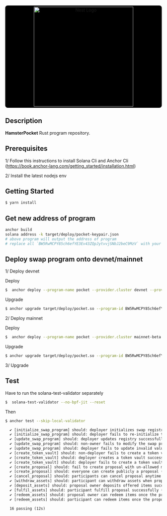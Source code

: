 <p align="center">
  <a style="background: black; display: block; border-radius: 8px; padding: 4px" href="http://id.ancient8.gg/" target="blank"><img src="https://cavies.xyz/assets/images/older-hamster.png" width="320" alt="Nest Logo" /></a>
</p>


## Description

**HamsterPocket** Rust program repository.


## Prerequisites

1/ Follow this instructions to install Solana Cli and Anchor Cli (https://book.anchor-lang.com/getting_started/installation.html)

2/ Install the latest nodejs env

## Getting Started

```bash
$ yarn install
```

## Get new address of program
```bash
anchor build
solana address -k target/deploy/pocket-keypair.json
# above program will output the address of program
# replace all `BW5RwMCPY85ch6efYE3Ev43ZQpJytvvjSNbJ2beC9MzV` with your new address
```
## Deploy swap program onto devnet/mainnet

1/ Deploy devnet 

Deploy

```bash
$  anchor deploy --program-name pocket --provider.cluster devnet --provider.wallet ~/.config/solana/id.json
```

Upgrade

```bash
$ anchor upgrade target/deploy/pocket.so --program-id BW5RwMCPY85ch6efYE3Ev43ZQpJytvvjSNbJ2beC9MzV --provider.cluster devnet --provider.wallet ~/.config/solana/id.json
```

2/ Deploy mainnet 

Deploy

```bash
$  anchor deploy --program-name pocket --provider.cluster mainnet-beta --provider.wallet ~/.config/solana/id.json
```

Upgrade

```bash
$ anchor upgrade target/deploy/pocket.so --program-id BW5RwMCPY85ch6efYE3Ev43ZQpJytvvjSNbJ2beC9MzV --provider.cluster mainnet-beta --provider.wallet ~/.config/solana/id.json
```



3/ Upgrade

## Test
Have to run the solana-test-validator separately
```bash
$  solana-test-validator --no-bpf-jit --reset
```

Then 
```bash
$ anchor test --skip-local-validator
```

```txt
  ✔ [initialize_swap_program] should: deployer initializes swap registry successfully
  ✔ [initialize_swap_program] should: deployer fails to re-initialize the swap registry
  ✔ [update_swap_program] should: deployer updates registry successfully (443ms)
  ✔ [update_swap_program] should: non-owner fails to modify the swap program
  ✔ [update_swap_program] should: deployer fails to update invalid values
  ✔ [create_token_vault] should: non-deployer fails to create a token vault
  ✔ [create_token_vault] should: deployer creates a token vault successfully (446ms)
  ✔ [create_token_vault] should: deployer fails to create a token vault for an added mint account
  ✔ [create_proposal] should: fail to create proposal with un-allowed mint tokens
  ✔ [create_proposal] should: everyone can create publicly a proposal (964ms)
  ✔ [cancel_proposal] should: participants can cancel proposal anytime when proposal isn't fulfilled (930ms)
  ✔ [withdraw_assets] should: participant can withdraw assets when proposal is canceled (452ms)
  ✔ [deposit_assets] should: proposal owner deposits offered items successfully (491ms)
  ✔ [fulfil_assets] should: participant fulfill proposal successfully (447ms)
  ✔ [redeem_assets] should: proposal owner can redeem items once the proposal is fulfilled (459ms)
  ✔ [redeem_assets] should: participant can redeem items once the proposal is fulfilled (461ms)

  16 passing (12s)

```